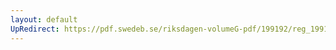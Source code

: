 ```yaml
---
layout: default
UpRedirect: https://pdf.swedeb.se/riksdagen-volumeG-pdf/199192/reg_199192/reg_199192_0836.pdf
---
```

